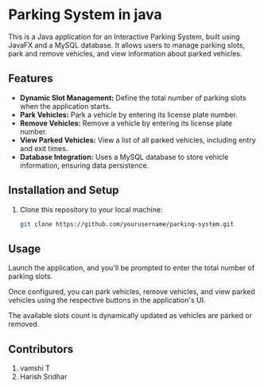 # Parking System in java

This is a Java application for an Interactive Parking System, built using JavaFX and a MySQL database. It allows users to manage parking slots, park and remove vehicles, and view information about parked vehicles.

## Features

- **Dynamic Slot Management:** Define the total number of parking slots when the application starts.
- **Park Vehicles:** Park a vehicle by entering its license plate number.
- **Remove Vehicles:** Remove a vehicle by entering its license plate number.
- **View Parked Vehicles:** View a list of all parked vehicles, including entry and exit times.
- **Database Integration:** Uses a MySQL database to store vehicle information, ensuring data persistence.

## Installation and Setup

1. Clone this repository to your local machine:

   ```bash
   git clone https://github.com/yourusername/parking-system.git

## Usage
Launch the application, and you'll be prompted to enter the total number of parking slots.

Once configured, you can park vehicles, remove vehicles, and view parked vehicles using the respective buttons in the application's UI.

The available slots count is dynamically updated as vehicles are parked or removed.

## Contributors
 1) vamshi T
 2) Harish Sridhar